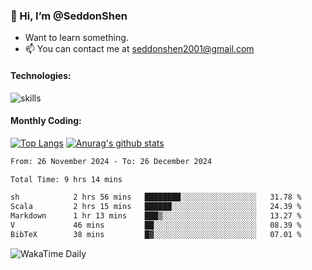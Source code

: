 ### 👋 Hi, I’m @SeddonShen
- Want to learn something.
- 📫 You can contact me at seddonshen2001@gmail.com

#### Technologies:

![skills](https://skillicons.dev/icons?i=scala,js,html,css,bootstrap,jquery,c,cpp,cloudflare,django,docker,flask,git,github,githubactions,linux,latex,mysql,nodejs,ps,php,pr,py,raspberrypi,redis,unreal,v,vscode,vue,bash)

#### Monthly Coding:
[![Top Langs](https://github-readme-stats.vercel.app/api/top-langs?username=seddonshen&show_icons=true&locale=en&layout=compact&hide=html&langs_count=8)](https://github.com/SeddonShen/)
[![Anurag's github stats](https://github-readme-stats.vercel.app/api?username=SeddonShen&count_private=true&show_icons=true)](https://github.com/anuraghazra/github-readme-stats)
<!--START_SECTION:waka-->

```txt
From: 26 November 2024 - To: 26 December 2024

Total Time: 9 hrs 14 mins

sh            2 hrs 56 mins   ████████░░░░░░░░░░░░░░░░░   31.78 %
Scala         2 hrs 15 mins   ██████░░░░░░░░░░░░░░░░░░░   24.39 %
Markdown      1 hr 13 mins    ███▒░░░░░░░░░░░░░░░░░░░░░   13.27 %
V             46 mins         ██░░░░░░░░░░░░░░░░░░░░░░░   08.39 %
BibTeX        38 mins         █▓░░░░░░░░░░░░░░░░░░░░░░░   07.01 %
```

<!--END_SECTION:waka-->

![WakaTime Daily](https://wakatime.com/share/@seddon2001/61a7e342-5f12-4fea-bf92-1fac161e97d6.svg)
<!---
SeddonShen/SeddonShen is a ✨ special ✨ repository because its `README.md` (this file) appears on your GitHub profile.
You can click the Preview link to take a look at your changes.
--->
